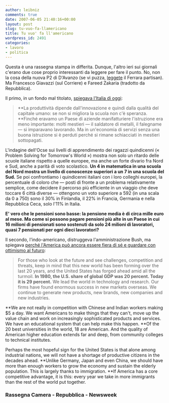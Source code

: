 ```yaml
---
author: leibniz
comments: true
date: 2007-06-05 21:40:16+00:00
layout: post
slug: tu-vuo-fa-llamericano
title: Tu vuo' fa ll'americano
wordpress_id: 2491
categories:
- lavoro
- politica
---
```


Questa è una rassegna stampa in differita. Dunque, l'altro ieri sui giornali c'erano due cose proprio interessanti da leggere per fare il punto. No, non la cosa della nuova P2 di D'Avanzo (se vi puzza, [leggete](http://newrassegna.camera.it/chiosco_new/pagweb/immagineFrame.asp?comeFrom=rassegna&currentArticle=ELKSX) il Ferrara partisan). Ma Francesco Giavazzi (sul Corriere) e Fareed Zakaria (tradotto da Repubblica).

Il primo, in un fondo mal titolato, [spiegava l'Italia di oggi](http://www.corriere.it/Primo_Piano/Editoriali/2007/06_Giugno/04/giavazzi_editoriale_depressione_consumi.shtml):


> **La produttività dipende dall'innovazione e quindi dalla qualità del capitale umano: se non si migliora la scuola non c'è speranza. **Finché eravamo un Paese di aziende manifatturiere l'istruzione era meno importante: molti mestieri — il saldatore di metalli, il falegname — si imparavano lavorando. Ma in un'economia di servizi senza una buona istruzione si è perduti perché si rimane schiacciati in mestieri sottopagati.

L'indagine dell'Ocse sui livelli di apprendimento dei ragazzi quindicenni (« Problem Solving for Tomorrow's World ») mostra non solo un ritardo delle scuole italiane rispetto a quelle europee, ma anche un forte divario fra Nord e Sud, anche a parità di voto scolastico. **Un 4 in matematica in una scuola del Nord mostra un livello di conoscenze superiori a un 7 in una scuola del Sud.** Se poi confrontiamo i quindicenni italiani con i loro colleghi europei, la percentuale di coloro che — posti di fronte a un problema relativamente semplice, come decidere il percorso più efficiente in un viaggio che deve toccare 6 città diverse — ottengono un voto superiore a 592 (in una scala da 0 a 750) sono il 30% in Finlandia, il 22% in Francia, Germania e nella Repubblica Ceca, solo l'11% in Italia.

**E' vero che le pensioni sono basse: la pensione media è di circa mille euro al mese. Ma come si possono pagare pensioni più alte in un Paese in cui 16 milioni di pensionati sono sostenuti da solo 24 milioni di lavoratori, quasi 7 pensionati per ogni dieci lavoratori?**


Il secondo, l'indo-americano, distruggeva l'amministrazione Bush, ma spiegava [perché l'America può ancora essere fiera di sé e guardare con ottimismo al futuro](http://www.msnbc.msn.com/id/19001200/site/newsweek/):


> For those who look at the future and see challenges, competition and threats, keep in mind that this new world has been forming over the last 20 years, and the United States has forged ahead amid all the turmoil. **In 1980, the U.S. share of global GDP was 20 percent. Today it is 29 percent.** We lead the world in technology and research. Our firms have found enormous success in new markets overseas. We continue to generate new products, new brands, new companies and new industries.

**We are not really in competition with Chinese and Indian workers making $5 a day. We want Americans to make things that they can't, move up the value chain and work on increasingly sophisticated products and services. We have an educational system that can help make this happen. **Of the 20 best universities in the world, 18 are American. And the quality of American higher education extends far and deep, from community colleges to technical institutes.

Perhaps the most hopeful sign for the United States is that alone among industrial nations, we will not have a shortage of productive citizens in the decades ahead. **Unlike Germany, Japan and even China, we should have more than enough workers to grow the economy and sustain the elderly population. This is largely thanks to immigration. **If America has a core competitive advantage, it is this: every year we take in more immigrants than the rest of the world put together.




### Rassegna Camera - Repubblica - Newsweek
